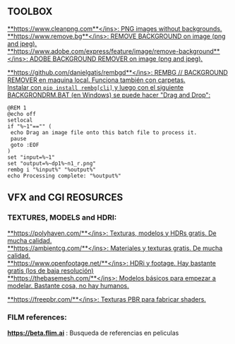 ## TOOLBOX   

<ins>**https://www.cleanpng.com**</ins>:  PNG images without backgrounds.   
<ins>**https://www.remove.bg**</ins>:  REMOVE BACKGROUND on image (png and jpeg).   
<ins>**https://www.adobe.com/express/feature/image/remove-background**</ins>:  ADOBE BACKGROUND REMOVER on image (png and jpeg).   
   
<ins>**https://github.com/danielgatis/rembgd**</ins>:  REMBG // BACKGROUND REMOVER en maquina local. Funciona también con carpetas.     
Instalar con ```pip install rembg[cli]``` y luego con el siguiente BACKGRONDRM.BAT (en Windows) se puede hacer "Drag and Drop":      
 ```
@REM 1
@echo off
setlocal
if "%~1"=="" (
  echo Drag an image file onto this batch file to process it.
  pause
  goto :EOF
)
set "input=%~1"
set "output=%~dp1%~n1_r.png"
rembg i "%input%" "%output%"
echo Processing complete: "%output%"
```


## VFX and CGI REOSURCES

### TEXTURES, MODELS and HDRI:   
<ins>**https://polyhaven.com/**</ins>: Texturas, modelos y HDRs gratis. De mucha calidad.   
<ins>**https://ambientcg.com/**</ins>: Materiales y texturas gratis. De mucha calidad.   
<ins>**https://www.openfootage.net/**</ins>: HDRi y footage. Hay bastante gratis (los de baja resolución)  
<ins>**https://thebasemesh.com/**</ins>: Modelos básicos para empezar a modelar. Bastante cosa, no hay humanos.   

<ins>**https://freepbr.com/**</ins>: Texturas PBR para fabricar shaders.

### FILM references:   

**https://beta.flim.ai** : Busqueda de referencias en peliculas    


